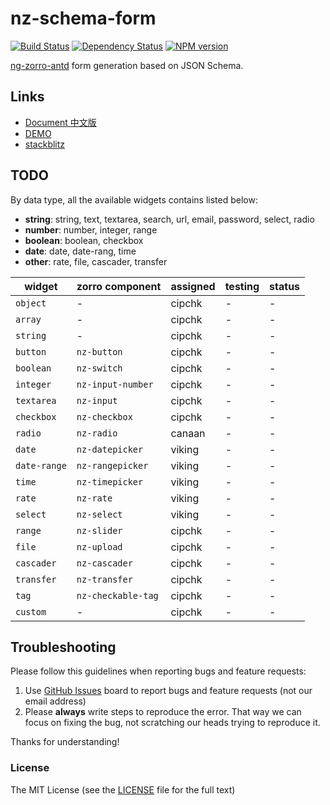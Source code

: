 # nz-schema-form

[![Build Status](https://travis-ci.org/cipchk/nz-schema-form.svg?branch=master)](https://travis-ci.org/cipchk/nz-schema-form)
[![Dependency Status](https://david-dm.org/cipchk/nz-schema-form/status.svg)](https://david-dm.org/cipchk/nz-schema-form)
[![NPM version](https://img.shields.io/npm/v/nz-schema-form.svg)](https://www.npmjs.com/package/nz-schema-form)

[ng-zorro-antd](https://ng.ant.design/) form generation based on JSON Schema.

## Links

+ [Document 中文版](https://cipchk.github.io/nz-schema-form/#/document/getting-started)
+ [DEMO](https://cipchk.github.io/nz-schema-form/)
+ [stackblitz](https://stackblitz.com/edit/nz-schema-form?file=app%2Fapp.component.ts)

## TODO

By data type, all the available widgets contains listed below:

- **string**: string, text, textarea, search, url, email, password, select, radio
- **number**: number, integer, range
- **boolean**: boolean, checkbox
- **date**: date, date-rang, time
- **other**: rate, file, cascader, transfer

| widget | zorro component | assigned | testing | status |
| ------ | --------------- | -------- | ------ | ------ |
| `object` | - | cipchk | - | - |
| `array` | - | cipchk | - | - |
| `string` | - | cipchk | - | - |
| `button` | `nz-button` | cipchk | - | - |
| `boolean` | `nz-switch` | cipchk | - | - |
| `integer` | `nz-input-number` | cipchk | - | - |
| `textarea` | `nz-input` | cipchk | - | - |
| `checkbox` | `nz-checkbox` | cipchk | - | - |
| `radio` | `nz-radio` | canaan | - | - |
| `date` | `nz-datepicker` | viking | - | - |
| `date-range` | `nz-rangepicker` | viking | - | - |
| `time` | `nz-timepicker` | viking | - | - |
| `rate` | `nz-rate` | viking | - | - |
| `select` | `nz-select` | viking | - | - |
| `range` | `nz-slider` | cipchk | - | - |
| `file` | `nz-upload` | cipchk | - | - |
| `cascader` | `nz-cascader` | cipchk | - | - |
| `transfer` | `nz-transfer` | cipchk | - | - |
| `tag` | `nz-checkable-tag` | cipchk | - | - |
| `custom` | - | cipchk | - | - |

## Troubleshooting

Please follow this guidelines when reporting bugs and feature requests:

1. Use [GitHub Issues](https://github.com/cipchk/nz-schema-form/issues) board to report bugs and feature requests (not our email address)
2. Please **always** write steps to reproduce the error. That way we can focus on fixing the bug, not scratching our heads trying to reproduce it.

Thanks for understanding!

### License

The MIT License (see the [LICENSE](https://github.com/cipchk/nz-schema-form/blob/master/LICENSE) file for the full text)
